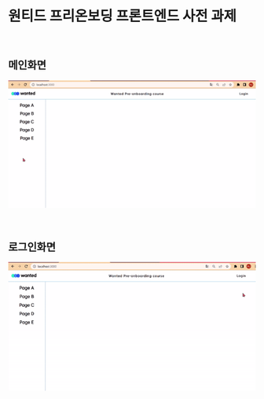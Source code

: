 # **원티드 프리온보딩 프론트엔드 사전 과제**

<br>

## **메인화면**
![fe](./fequest.gif)

<br>

## **로그인화면**
![login](./login.gif)